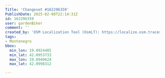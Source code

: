 ```yaml
---
Title: 'Changeset #162296359'
PublishDate: 2025-02-08T22:14:31Z
id: 162296359
user: gardenBiker
comment: ''
created_by: 'OSM Localization Tool (OsmLT): https://localize.osm.tracestrack.com'
tags:
- Montenegro
bbox:
  min_lon: 19.0924485
  min_lat: 42.0953733
  max_lon: 19.0949624
  max_lat: 42.0998312

---
```

